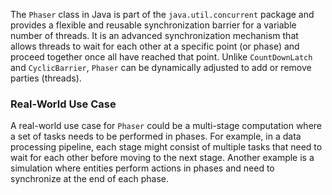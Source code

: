 The `Phaser` class in Java is part of the `java.util.concurrent` package and provides a flexible and reusable synchronization barrier for a variable number of threads. It is an advanced synchronization mechanism that allows threads to wait for each other at a specific point (or phase) and proceed together once all have reached that point. Unlike `CountDownLatch` and `CyclicBarrier`, `Phaser` can be dynamically adjusted to add or remove parties (threads).

### Real-World Use Case

A real-world use case for `Phaser` could be a multi-stage computation where a set of tasks needs to be performed in phases. For example, in a data processing pipeline, each stage might consist of multiple tasks that need to wait for each other before moving to the next stage. Another example is a simulation where entities perform actions in phases and need to synchronize at the end of each phase.
